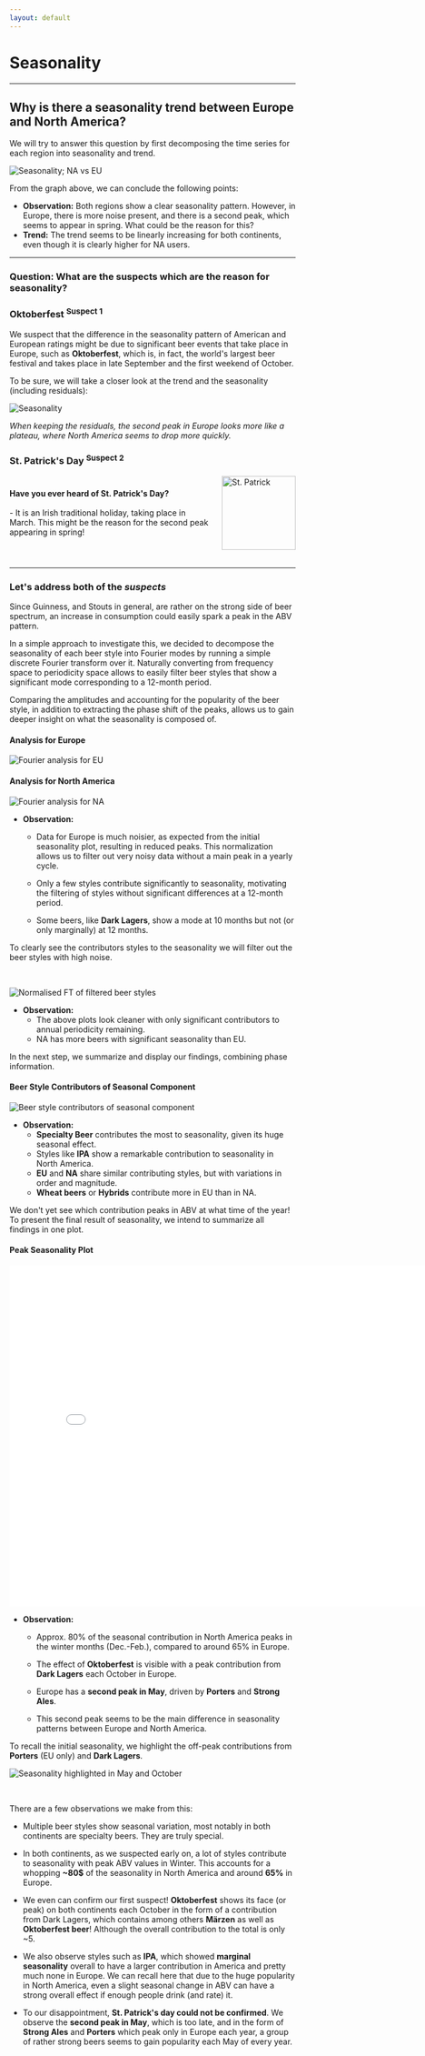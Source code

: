 ```yaml
---
layout: default
---
```


# Seasonality

---

## Why is there a seasonality trend between Europe and North America?

We will try to answer this question by first decomposing the time series for each region into seasonality and trend.

![Seasonality; NA vs EU](./plots/seasonality_na_vs_eu.png)

From the graph above, we can conclude the following points:

- **Observation:** Both regions show a clear seasonality pattern. However, in Europe, there is more noise present, and there is a second peak, which seems to appear in spring. What could be the reason for this?
- **Trend:** The trend seems to be linearly increasing for both continents, even though it is clearly higher for NA users.

---

### Question: What are the suspects which are the reason for seasonality?

### Oktoberfest <sup>Suspect 1</sup>

We suspect that the difference in the seasonality pattern of American and European ratings might be due to significant beer events that take place in Europe, such as **Oktoberfest**, which is, in fact, the world's largest beer festival and takes place in late September and the first weekend of October.

To be sure, we will take a closer look at the trend and the seasonality (including residuals):

![Seasonality](./plots/seasonality.png)

_When keeping the residuals, the second peak in Europe looks more like a plateau, where North America seems to drop more quickly._

### St. Patrick's Day <sup>Suspect 2</sup>

<div style="display: flex; align-items: center; margin-top: 15px;">
    <div style="flex: 1;">
        <b>Have you ever heard of St. Patrick's Day?</b>
        <br><br>
        - It is an Irish traditional holiday, taking place in March.
        This might be the reason for the second peak appearing in spring!
    </div>
    <div style="flex-shrink: 0; margin-left: 20px;">
        <img src="./gifs/stpatrick.gif" width="130" height="130" alt="St. Patrick">
    </div>
</div>

<br>
<hr>

### Let's address both of the _suspects_

Since Guinness, and Stouts in general, are rather on the strong side of beer spectrum, an increase in consumption could easily spark a peak in the ABV pattern.

In a simple approach to investigate this, we decided to decompose the seasonality of each beer style into Fourier modes by running a simple discrete Fourier transform over it. Naturally converting from frequency space to periodicity space allows to easily filter beer styles that show a significant mode corresponding to a 12-month period.

Comparing the amplitudes and accounting for the popularity of the beer style, in addition to extracting the phase shift of the peaks, allows us to gain deeper insight on what the seasonality is composed of.

#### Analysis for Europe

![Fourier analysis for EU](./plots/fft_beer_style_eu.png)

#### Analysis for North America

![Fourier analysis for NA](./plots/fft_beer_style_na.png)

- **Observation:**
  - Data for Europe is much noisier, as expected from the initial seasonality plot, resulting in reduced peaks. This normalization allows us to filter out very noisy data without a main peak in a yearly cycle.

  - Only a few styles contribute significantly to seasonality, motivating the filtering of styles without significant differences at a 12-month period.

  - Some beers, like **Dark Lagers**, show a mode at 10 months but not (or only marginally) at 12 months.

To clearly see the contributors styles to the seasonality we will filter out the beer styles with high noise.

<br>

![Normalised FT of filtered beer styles](./plots/normalised_fft_eu_na.png)

- **Observation:**
  - The above plots look cleaner with only significant contributors to annual periodicity remaining.
  - NA has more beers with significant seasonality than EU.

In the next step, we summarize and display our findings, combining phase information.

#### Beer Style Contributors of Seasonal Component

![Beer style contributors of seasonal component](./plots/contributors_beer_styles.png)

- **Observation:**
  - **Specialty Beer** contributes the most to seasonality, given its huge seasonal effect.
  - Styles like **IPA** show a remarkable contribution to seasonality in North America.
  - **EU** and **NA** share similar contributing styles, but with variations in order and magnitude.
  - **Wheat beers** or **Hybrids** contribute more in EU than in NA.

We don't yet see which contribution peaks in ABV at what time of the year! To present the final result of seasonality, we intend to summarize all findings in one plot.

#### Peak Seasonality Plot

<iframe width="800" height="600" frameborder="0" seamless="seamless" scrolling="no" src="./plots/html/peak_seasonality.html"></iframe>

- **Observation:**
  - Approx. 80% of the seasonal contribution in North America peaks in the winter months (Dec.-Feb.), compared to around 65% in Europe.

  - The effect of **Oktoberfest** is visible with a peak contribution from **Dark Lagers** each October in Europe.

  - Europe has a **second peak in May**, driven by **Porters** and **Strong Ales**.

  - This second peak seems to be the main difference in seasonality patterns between Europe and North America.

To recall the initial seasonality, we highlight the off-peak contributions from **Porters** (EU only) and **Dark Lagers**.

![Seasonality highlighted in May and October](./plots/seasonality_may_oktober_highlighted.png)

<br>

There are a few observations we make from this:

- Multiple beer styles show seasonal variation, most notably in both continents are specialty beers. They are truly special.

- In both continents, as we suspected early on, a lot of styles contribute to seasonality with peak ABV values in Winter. This accounts for a whopping **~80$** of the seasonality in North America and around **65%** in Europe.

- We even can confirm our first suspect! **Oktoberfest** shows its face (or peak) on both continents each October in the form of a contribution from Dark Lagers, which contains among others **Märzen** as well as **Oktoberfest beer**! Although the overall contribution to the total is only ~5.

- We also observe styles such as **IPA**, which showed **marginal seasonality** overall to have a larger contribution in America and pretty much none in Europe. We can recall here that due to the huge popularity in North America, even a slight seasonal change in ABV can have a strong overall effect if enough people drink (and rate) it.

- To our disappointment, **St. Patrick's day could not be confirmed**. We observe the **second peak in May**, which is too late, and in the form of **Strong Ales** and **Porters** which peak only in Europe each year, a group of rather strong beers seems to gain popularity each May of every year.
